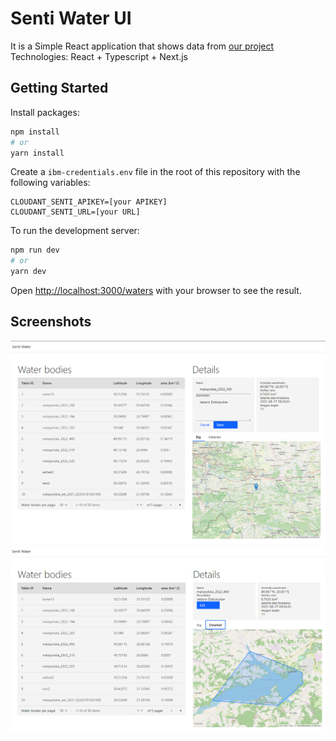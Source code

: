 # Senti Water UI

It is a Simple React application that shows data from [our project](https://github.com/rafalgrm/senti-water)<br>
Technologies: React + Typescript + Next.js

## Getting Started

Install packages:
```bash
npm install
# or
yarn install
```

Create a ```ibm-credentials.env``` file in the root of this repository with the following variables:
```
CLOUDANT_SENTI_APIKEY=[your APIKEY]
CLOUDANT_SENTI_URL=[your URL]
```

To run the development server:
```bash
npm run dev
# or
yarn dev
```

Open [http://localhost:3000/waters](http://localhost:3000/waters) with your browser to see the result.

## Screenshots

<img src="./screenshots/img1.png"/><br>
<img src="./screenshots/img2.png"/>